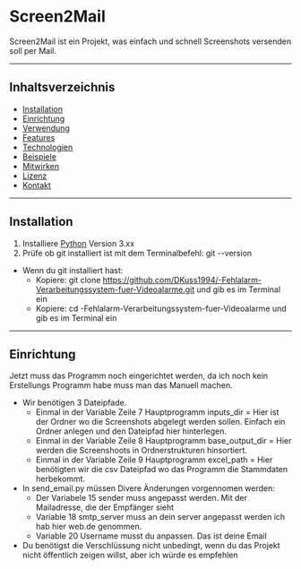 # Screen2Mail
Screen2Mail ist ein Projekt, was einfach und schnell Screenshots versenden soll per Mail.

---

## Inhaltsverzeichnis
- [Installation](#installation)
- [Einrichtung](#einrichtung)
- [Verwendung](#verwendung)
- [Features](#features)
- [Technologien](#technologien)
- [Beispiele](#beispiele)
- [Mitwirken](#mitwirken)
- [Lizenz](#lizenz)
- [Kontakt](#kontakt)
  
---
## Installation  

1. Installiere [Python](https://www.python.org/downloads/) Version 3.xx
2. Prüfe ob git installiert ist mit dem Terminalbefehl: git --version
  - Wenn du git installiert hast:
    - Kopiere: git clone https://github.com/DKuss1994/-Fehlalarm-Verarbeitungssystem-fuer-Videoalarme.git
      und gib es im Terminal ein
    - Kopiere: cd -Fehlalarm-Verarbeitungssystem-fuer-Videoalarme
      und gib es im Terminal ein
---
## Einrichtung
  Jetzt muss das Programm noch eingerichtet werden, da ich noch kein Erstellungs Programm habe muss man das Manuell machen.
  - Wir benötigen 3 Dateipfade.
    - Einmal in der Variable Zeile 7 Hauptprogramm inputs_dir = Hier ist der Ordner wo die Screenshots abgelegt werden sollen. Einfach ein Ordner anlegen und den Dateipfad hier hinterlegen.
    - Einmal in der Variable Zeile 8 Hauptprogramm base_output_dir = Hier werden die Screenshoots in Ordnerstrukturen hinsortiert.
    - Einmal in der Variable Zeile 9 Hauptprogramm excel_path = Hier benötigten wir die csv Dateipfad wo das Programm die Stammdaten herbekommt.
  - In send_email.py müssen Divere Änderungen vorgennomen werden:
    - Der Variabele 15 sender muss angepasst werden. Mit der Mailadresse, die der Empfänger sieht
    - Variable 18 smtp_server muss an dein server angepasst werden ich hab hier web.de genommen.
    - Variable 20 Username musst du anpassen. Das ist deine Email
  - Du benötigst die Verschlüssung nicht unbedingt, wenn du das Projekt nicht öffentlich zeigen willst, aber ich würde es empfehlen
    
  
  
